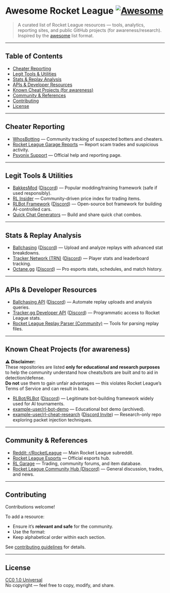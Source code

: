# Awesome Rocket League [![Awesome](https://awesome.re/badge.svg)](https://awesome.re)

> A curated list of Rocket League resources — tools, analytics, reporting sites, and public GitHub projects (for awareness/research).  
> Inspired by the [awesome](https://github.com/sindresorhus/awesome) list format.

---

## Table of Contents
- [Cheater Reporting](#cheater-reporting)
- [Legit Tools & Utilities](#legit-tools--utilities)
- [Stats & Replay Analysis](#stats--replay-analysis)
- [APIs & Developer Resources](#apis--developer-resources)
- [Known Cheat Projects (for awareness)](#known-cheat-projects-for-awareness)
- [Community & References](#community--references)
- [Contributing](#contributing)
- [License](#license)

---

## Cheater Reporting
- [WhosBotting](https://whosbotting.com/) — Community tracking of suspected botters and cheaters.  
- [Rocket League Garage Reports](https://rocket-league.com/trades/report) — Report scam trades and suspicious activity.  
- [Psyonix Support](https://support.rocketleague.com/) — Official help and reporting page.  

---

## Legit Tools & Utilities
- [BakkesMod](https://bakkesmod.com/) ([Discord](https://discord.gg/bakkesmod)) — Popular modding/training framework (safe if used responsibly).  
- [RL Insider](https://rl.insider.gg/) — Community-driven price index for trading items.  
- [RLBot Framework](https://github.com/RLBot/RLBot) ([Discord](https://discord.gg/rlbot)) — Open-source bot framework for building AI-controlled cars.  
- [Quick Chat Generators](https://rlquickchats.com/) — Build and share quick chat combos.  

---

## Stats & Replay Analysis
- [Ballchasing](https://ballchasing.com/) ([Discord](https://discord.gg/ballchasing)) — Upload and analyze replays with advanced stat breakdowns.  
- [Tracker Network (TRN)](https://rocketleague.tracker.network/) ([Discord](https://discord.gg/tracker)) — Player stats and leaderboard tracking.  
- [Octane.gg](https://octane.gg/) ([Discord](https://discord.gg/octane)) — Pro esports stats, schedules, and match history.  

---

## APIs & Developer Resources
- [Ballchasing API](https://ballchasing.com/doc/api) ([Discord](https://discord.gg/ballchasing)) — Automate replay uploads and analysis queries.  
- [Tracker.gg Developer API](https://tracker.gg/developers) ([Discord](https://discord.gg/tracker)) — Programmatic access to Rocket League stats.  
- [Rocket League Replay Parser (Community)](https://github.com/tfausak/rocket-league-replays) — Tools for parsing replay files.  

---

## Known Cheat Projects (for awareness)

⚠️ **Disclaimer:**  
These repositories are listed **only for educational and research purposes** to help the community understand how cheats/bots are built and to aid in detection/defense.  
**Do not** use them to gain unfair advantages — this violates Rocket League’s Terms of Service and can result in bans.

- [RLBot/RLBot](https://github.com/RLBot/RLBot) ([Discord](https://discord.gg/rlbot)) — Legitimate bot-building framework widely used for AI tournaments.  
- [example-user/rl-bot-demo](https://github.com/example-user/rl-bot-demo) — Educational bot demo (archived).  
- [example-user/rl-cheat-research](https://github.com/example-user/rl-cheat-research) ([Discord Invite](https://discord.gg/example)) — Research-only repo exploring packet injection techniques.  

---

## Community & References
- [Reddit: r/RocketLeague](https://www.reddit.com/r/RocketLeague/) — Main Rocket League subreddit.  
- [Rocket League Esports](https://esports.rocketleague.com/) — Official esports hub.  
- [RL Garage](https://rocket-league.com/) — Trading, community forums, and item database.  
- [Rocket League Community Hub (Discord)](https://discord.gg/rocketleague) — General discussion, trades, and news.  

---

## Contributing
Contributions welcome!  

To add a resource:
- Ensure it’s **relevant and safe** for the community.  
- Use the format:  
- Keep alphabetical order within each section.  

See [contributing guidelines](CONTRIBUTING.md) for details.  

---

## License
[CC0 1.0 Universal](https://creativecommons.org/publicdomain/zero/1.0/)  
No copyright — feel free to copy, modify, and share.
